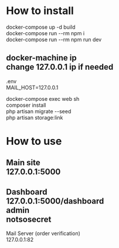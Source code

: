 # How to install

docker-compose up -d build\
docker-compose run --rm npm i\
docker-compose run --rm npm run dev

docker-machine ip\
change 127.0.0.1 ip if needed
---
.env\
MAIL_HOST=127.0.0.1

docker-compose exec web sh\
composer install\
php artisan migrate --seed\
php artisan storage:link

# How to use

Main site \
127.0.0.1:5000
---
Dashboard \
127.0.0.1:5000/dashboard\
admin\
notsosecret
---
Mail Server (order verification)\
127.0.0.1:82
